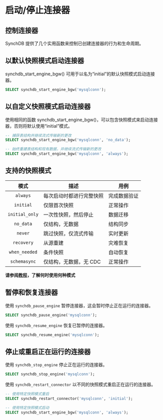 # 启动/停止连接器

## **控制连接器**

SynchDB 提供了几个实用函数来控制已创建连接器的行为和生命周期。

## **以默认快照模式启动连接器**

synchdb_start_engine_bgw() 可用于以名为“initial”的默认快照模式启动连接器。

```sql
SELECT synchdb_start_engine_bgw('mysqlconn');
```

## **以自定义快照模式启动连接器**

使用相同的函数 synchdb_start_engine_bgw()，可以包含快照模式来启动连接器，否则将默认使用“initial”模式。

```sql
-- 捕获表结构并继续流式传输新的更改
SELECT synchdb_start_engine_bgw('mysqlconn', 'no_data');

-- 始终重建表结构和现有数据，并继续流式传输新的更改
SELECT synchdb_start_engine_bgw('mysqlconn', 'always');
```

## **支持的快照模式**

| 模式 | 描述 | 用例 |
|:-:|-|-|
| `always` | 每次启动时都进行完整快照 | 完成数据验证 |
| `initial` | 仅限首次快照 | 正常操作 |
| `initial_only` | 一次性快照，然后停止 | 数据迁移 |
| `no_data` | 仅结构，无数据 | 结构同步 |
| `never` | 跳过快照，仅流式传输 | 实时更新 |
| `recovery` | 从源重建 | 灾难恢复 |
| `when_needed` | 条件快照 | 自动恢复 |
| `schemasync` | 仅结构，无数据，无 CDC | 正常操作 |

**请参阅[教程](https://docs.synchdb.com/zh/tutorial/selective_table_sync/)，了解何时使用何种模式**

## **暂停和恢复连接器**

使用 `synchdb_pause_engine` 暂停连接器，这会暂时停止正在运行的连接器。
```sql
SELECT synchdb_pause_engine('mysqlconn');
```

使用 `synchdb_resume_engine` 恢复已暂停的连接器。
```sql
SELECT synchdb_resume_engine('mysqlconn');
```

## **停止或重启正在运行的连接器**

使用 `synchdb_stop_engine` 停止正在运行的连接器。
```sql
SELECT synchdb_stop_engine('mysqlconn');
```

使用 `synchdb_restart_connector` 以不同的快照模式重启正在运行的连接器。
```sql
-- 使用特定快照模式重启
SELECT synchdb_restart_connector('mysqlconn', 'initial');

-- 使用特定快照模式启动
SELECT synchdb_start_engine_bgw('mysqlconn', 'always');
```
